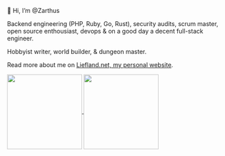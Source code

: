 
👋 Hi, I’m @Zarthus

Backend engineering (PHP, Ruby, Go, Rust), security audits, scrum master, open source enthousiast, devops & on a good day a decent full-stack engineer. 

Hobbyist writer, world builder, & dungeon master.

Read more about me on <a href="https://liefland.net">Liefland.net, my personal website</a>.

<a href="https://github.com/anuraghazra/github-readme-stats">
  <img align="center" src="https://github-readme-stats.vercel.app/api?username=zarthus&count_private=true&show_icons=true&theme=dracula" height="175px" />
</a>
<a href="https://github.com/anuraghazra/github-readme-stats">
  <img align="center" src="https://github-readme-stats.vercel.app/api/top-langs/?username=zarthus&layout=compact&langs_count=6&theme=dracula&exclude_repo=dotfiles" height="175px"  />
</a>

